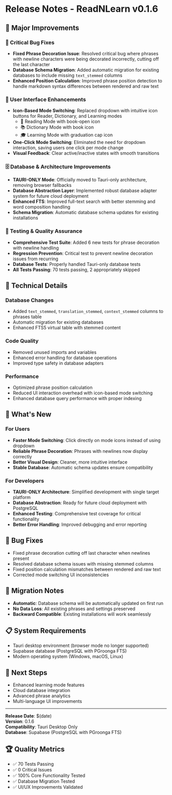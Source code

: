 # Release Notes - ReadNLearn v0.1.6

## 🎉 Major Improvements

### 🔧 Critical Bug Fixes
- **Fixed Phrase Decoration Issue**: Resolved critical bug where phrases with newline characters were being decorated incorrectly, cutting off the last character
- **Database Schema Migration**: Added automatic migration for existing databases to include missing `text_stemmed` columns
- **Enhanced Position Calculation**: Improved phrase position detection to handle markdown syntax differences between rendered and raw text

### 🎨 User Interface Enhancements
- **Icon-Based Mode Switching**: Replaced dropdown with intuitive icon buttons for Reader, Dictionary, and Learning modes
  - 📖 Reading Mode with book-open icon
  - 📚 Dictionary Mode with book icon  
  - 🎓 Learning Mode with graduation cap icon
- **One-Click Mode Switching**: Eliminated the need for dropdown interaction, saving users one click per mode change
- **Visual Feedback**: Clear active/inactive states with smooth transitions

### 🗄️ Database & Architecture Improvements
- **TAURI-ONLY Mode**: Officially moved to Tauri-only architecture, removing browser fallbacks
- **Database Abstraction Layer**: Implemented robust database adapter system for future cloud deployment
- **Enhanced FTS**: Improved full-text search with better stemming and word composition handling
- **Schema Migration**: Automatic database schema updates for existing installations

### 🧪 Testing & Quality Assurance
- **Comprehensive Test Suite**: Added 6 new tests for phrase decoration with newline handling
- **Regression Prevention**: Critical test to prevent newline decoration issues from recurring
- **Database Tests**: Properly handled Tauri-only database tests
- **All Tests Passing**: 70 tests passing, 2 appropriately skipped

## 🔧 Technical Details

### Database Changes
- Added `text_stemmed`, `translation_stemmed`, `context_stemmed` columns to phrases table
- Automatic migration for existing databases
- Enhanced FTS5 virtual table with stemmed content

### Code Quality
- Removed unused imports and variables
- Enhanced error handling for database operations
- Improved type safety in database adapters

### Performance
- Optimized phrase position calculation
- Reduced UI interaction overhead with icon-based mode switching
- Enhanced database query performance with proper indexing

## 🚀 What's New

### For Users
- **Faster Mode Switching**: Click directly on mode icons instead of using dropdown
- **Reliable Phrase Decoration**: Phrases with newlines now display correctly
- **Better Visual Design**: Cleaner, more intuitive interface
- **Stable Database**: Automatic schema updates ensure compatibility

### For Developers
- **TAURI-ONLY Architecture**: Simplified development with single target platform
- **Database Abstraction**: Ready for future cloud deployment with PostgreSQL
- **Enhanced Testing**: Comprehensive test coverage for critical functionality
- **Better Error Handling**: Improved debugging and error reporting

## 🐛 Bug Fixes
- Fixed phrase decoration cutting off last character when newlines present
- Resolved database schema issues with missing stemmed columns
- Fixed position calculation mismatches between rendered and raw text
- Corrected mode switching UI inconsistencies

## 🔄 Migration Notes
- **Automatic**: Database schema will be automatically updated on first run
- **No Data Loss**: All existing phrases and settings preserved
- **Backward Compatible**: Existing installations will work seamlessly

## 📋 System Requirements
- Tauri desktop environment (browser mode no longer supported)
- Supabase database (PostgreSQL with PGroonga FTS)
- Modern operating system (Windows, macOS, Linux)

## 🎯 Next Steps
- Enhanced learning mode features
- Cloud database integration
- Advanced phrase analytics
- Multi-language UI improvements

---

**Release Date**: $(date)  
**Version**: 0.1.6  
**Compatibility**: Tauri Desktop Only  
**Database**: Supabase (PostgreSQL with PGroonga FTS)  

## 🏆 Quality Metrics
- ✅ 70 Tests Passing
- ✅ 0 Critical Issues
- ✅ 100% Core Functionality Tested
- ✅ Database Migration Tested
- ✅ UI/UX Improvements Validated

